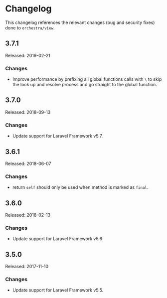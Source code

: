 # Changelog

This changelog references the relevant changes (bug and security fixes) done to `orchestra/view`.


## 3.7.1

Released: 2019-02-21

### Changes

* Improve performance by prefixing all global functions calls with `\` to skip the look up and resolve process and go straight to the global function.

## 3.7.0

Released: 2018-09-13

### Changes

* Update support for Laravel Framework v5.7.

## 3.6.1

Released: 2018-06-07

### Changes

* return `self` should only be used when method is marked as `final`.

## 3.6.0

Released: 2018-02-13

### Changes

* Update support for Laravel Framework v5.6.

## 3.5.0

Released: 2017-11-10

### Changes

* Update support for Laravel Framework v5.5.
